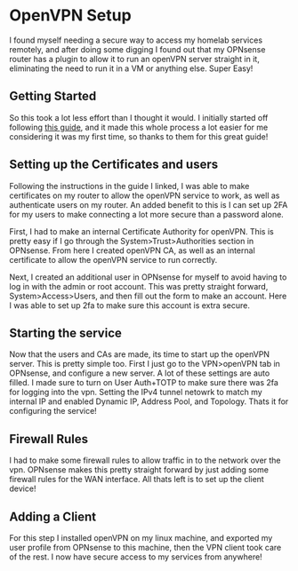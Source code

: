 # OpenVPN Setup

I found myself needing a secure way to access my homelab services remotely, and after doing some digging I found out that my OPNsense router has a plugin to allow it to run an openVPN server straight in it, eliminating the need to run it in a VM or anything else. Super Easy!

## Getting Started

So this took a lot less effort than I thought it would. I initially started off following [this guide](https://homenetworkguy.com/how-to/configure-openvpn-opnsense/), and it made this whole process a lot easier for me considering it was my first time, so thanks to them for this great guide!

## Setting up the Certificates and users

Following the instructions in the guide I linked, I was able to make certificates on my router to allow the openVPN service to work, as well as authenticate users on my router. An added benefit to this is I can set up 2FA for my users to make connecting a lot more secure than a password alone. 

First, I had to make an internal Certificate Authority for openVPN. This is pretty easy if I go through the System>Trust>Authorities section in OPNsense. From here I created openVPN CA, as well as an internal certificate to allow the openVPN service to run correctly. 

Next, I created an additional user in OPNsense for myself to avoid having to log in with the admin or root account. This was pretty straight forward, System>Access>Users, and then fill out the form to make an account. Here I was able to set up 2fa to make sure this account is extra secure. 

## Starting the service

Now that the users and CAs are made, its time to start up the openVPN server. This is pretty simple too. First I just go to the VPN>openVPN tab in OPNsense, and configure a new server. A lot of these settings are auto filled. I made sure to turn on User Auth+TOTP to make sure there was 2fa for logging into the vpn. Setting the IPv4 tunnel netowrk to match my internal IP and enabled Dynamic IP, Address Pool, and Topology. Thats it for configuring the service!

## Firewall Rules

I had to make some firewall rules to allow traffic in to the network over the vpn. OPNsense makes this pretty straight forward by just adding some firewall rules for the WAN interface. All thats left is to set up the client device! 

## Adding a Client

For this step I installed openVPN on my linux machine, and exported my user profile from OPNsense to this machine, then the VPN client took care of the rest. I now have secure access to my services from anywhere!